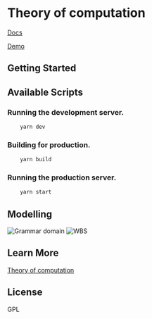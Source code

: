 # Theory of computation

[Docs](https://sanchezcarlosjr.notion.site/Theory-of-the-computation-Assessment-1-Grammar-d3a4d13582714173812ca91d6181f94f)

[Demo](https://theory-of-computation-uabc.sanchezcarlosjr.com/)

## Getting Started


## Available Scripts

### Running the development server.

```bash
    yarn dev
```

### Building for production.

```bash
    yarn build
```

### Running the production server.

```bash
    yarn start
```

## Modelling
![Grammar domain](http://www.plantuml.com/plantuml/proxy?cache=no&src=https://raw.githubusercontent.com/sanchezcarlosjr/theory-of-computation/develop/docs/grammar.puml)
![WBS](http://www.plantuml.com/plantuml/proxy?cache=no&src=https://raw.githubusercontent.com/sanchezcarlosjr/theory-of-computation/main/docs/wbs.md)

## Learn More


[Theory of computation](https://sanchezcarlosjr.notion.site/Theory-of-Computation-1c30797e35f64e578e0c1961999ac6fe)



## License

GPL
